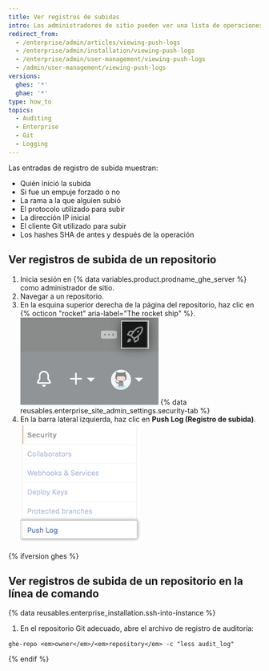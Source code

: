 ```yaml
---
title: Ver registros de subidas
intro: Los administradores de sitio pueden ver una lista de operaciones de subida de git para cualquier repositorio en la empresa.
redirect_from:
  - /enterprise/admin/articles/viewing-push-logs
  - /enterprise/admin/installation/viewing-push-logs
  - /enterprise/admin/user-management/viewing-push-logs
  - /admin/user-management/viewing-push-logs
versions:
  ghes: '*'
  ghae: '*'
type: how_to
topics:
  - Auditing
  - Enterprise
  - Git
  - Logging
---
```


Las entradas de registro de subida muestran:

- Quién inició la subida
- Si fue un empuje forzado o no
- La rama a la que alguien subió
- El protocolo utilizado para subir
- La dirección IP inicial
- El cliente Git utilizado para subir
- Los hashes SHA de antes y después de la operación

## Ver registros de subida de un repositorio

1. Inicia sesión en {% data variables.product.prodname_ghe_server %} como administrador de sitio.
1. Navegar a un repositorio.
1. En la esquina superior derecha de la página del repositorio, haz clic en {% octicon "rocket" aria-label="The rocket ship" %}. ![Ícono de cohete para acceder a las configuraciones de administrador del sitio](/assets/images/enterprise/site-admin-settings/access-new-settings.png)
{% data reusables.enterprise_site_admin_settings.security-tab %}
4. En la barra lateral izquierda, haz clic en **Push Log (Registro de subida)**. ![Pestaña de registro de subida](/assets/images/enterprise/site-admin-settings/push-log-tab.png)

{% ifversion ghes %}
## Ver registros de subida de un repositorio en la línea de comando

{% data reusables.enterprise_installation.ssh-into-instance %}
1. En el repositorio Git adecuado, abre el archivo de registro de auditoría:
  ```shell
  ghe-repo <em>owner</em>/<em>repository</em> -c "less audit_log"
  ```
{% endif %}
